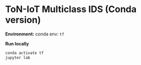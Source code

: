 # ToN-IoT Multiclass IDS (Conda version)

**Environment:**  conda env: `tf`

**Run locally**
```bash
conda activate tf
jupyter lab
